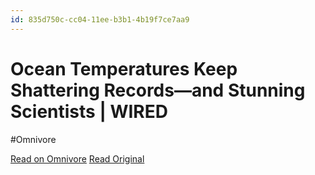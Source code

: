 ```yaml
---
id: 835d750c-cc04-11ee-b3b1-4b19f7ce7aa9
---
```


# Ocean Temperatures Keep Shattering Records—and Stunning Scientists | WIRED
#Omnivore

[Read on Omnivore](https://omnivore.app/me/ocean-temperatures-keep-shattering-records-and-stunning-scientis-18dace9dfe9)
[Read Original](https://www.wired.com/story/ocean-temperatures-keep-shattering-records-and-stunning-scientists/)

